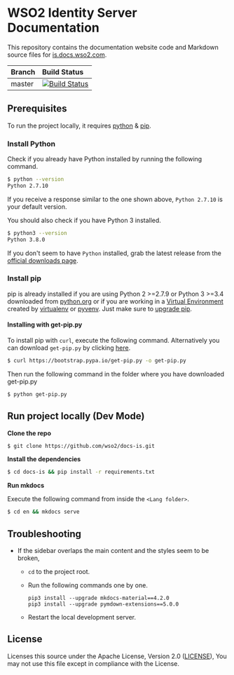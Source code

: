 # WSO2 Identity Server Documentation

This repository contains the documentation website code and Markdown source files for [is.docs.wso2.com](https://is.docs.wso2.com).

|  Branch | Build Status |
| :------------ |:------------- 
| master      | [![Build Status](https://wso2.org/jenkins/view/Dashboard/job/docs/job/docs-is/badge/icon)](https://wso2.org/jenkins/view/Dashboard/job/docs/job/docs-is/) |

## Prerequisites

To run the project locally, it requires [python](https://www.python.org/downloads/) & [pip](https://pypi.org/project/pip/).

### Install Python

Check if you already have Python installed by running the following command.

```bash
$ python --version
Python 2.7.10
```

If you receive a response similar to the one shown above, `Python 2.7.10` is your default version.

You should also check if you have Python 3 installed. 

```bash
$ python3 --version
Python 3.8.0
```

If you don't seem to have `Python` installed, grab the latest release from the [official downloads page](https://www.python.org/downloads/).

### Install pip

pip is already installed if you are using Python 2 >=2.7.9 or Python 3 >=3.4 downloaded from [python.org](https://www.python.org/) or if you are working in a [Virtual Environment](https://packaging.python.org/tutorials/installing-packages/#creating-and-using-virtual-environments) created by [virtualenv](https://packaging.python.org/key_projects/#virtualenv) or [pyvenv](https://packaging.python.org/key_projects/#venv). Just make sure to [upgrade pip](https://pip.pypa.io/en/stable/installing/#upgrading-pip).

#### Installing with get-pip.py

To install pip with `curl`, execute the following command. Alternatively you can download `get-pip.py` by clicking [here](https://bootstrap.pypa.io/get-pip.py). 

```bash
$ curl https://bootstrap.pypa.io/get-pip.py -o get-pip.py
```

Then run the following command in the folder where you have downloaded get-pip.py

```bash
$ python get-pip.py
```

## Run project locally (Dev Mode)

**Clone the repo**

```bash
$ git clone https://github.com/wso2/docs-is.git
```

**Install the dependencies**

```bash
$ cd docs-is && pip install -r requirements.txt
```

**Run mkdocs**

Execute the following command from inside the `<Lang folder>`.

```bash
$ cd en && mkdocs serve
```

## Troubleshooting

- If the sidebar overlaps the main content and the styles seem to be broken,
  - `cd` to the project root.
  - Run the following commands one by one.  
  
    ```shell
    pip3 install --upgrade mkdocs-material==4.2.0
    pip3 install --upgrade pymdown-extensions==5.0.0
    ```
  - Restart the local development server.

## License

Licenses this source under the Apache License, Version 2.0 ([LICENSE](LICENSE)), You may not use this file except in compliance with the License.
